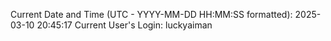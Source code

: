 Current Date and Time (UTC - YYYY-MM-DD HH:MM:SS formatted): 2025-03-10 20:45:17
Current User's Login: luckyaiman
